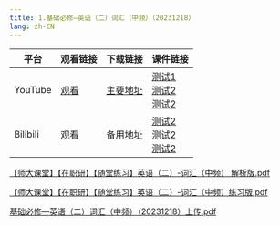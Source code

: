 ```yaml
---
title: 1.基础必修—英语（二）词汇（中频）（20231218）
lang: zh-CN
---
```



| 平台       | 观看链接   | 下载链接     | 课件链接         |
|----------|--------|----------|--------------|
| YouTube  | [观看]() | [主要地址]() | [测试1]()<br/>[测试2]()<br/>[测试2]()  |
| Bilibili | [观看]() | [备用地址]() | [测试2]()<br/>[测试2]()<br/>[测试2]()      |

[【师大课堂】【在职研】【随堂练习】英语（二）-词汇（中频） 解析版.pdf](..%2F..%2Fpublic%2Fenglish%2F1.%E8%8B%B1%E8%AF%AD%E4%BA%8C-%E6%AD%A3%E5%BC%8F%E8%AF%BE%2F1.%E5%9F%BA%E7%A1%80%E5%BF%85%E4%BF%AE%E2%80%94%E8%8B%B1%E8%AF%AD%EF%BC%88%E4%BA%8C%EF%BC%89%E8%AF%8D%E6%B1%87%EF%BC%88%E4%B8%AD%E9%A2%91%EF%BC%89%EF%BC%8820231218%EF%BC%89%2F%E3%80%90%E5%B8%88%E5%A4%A7%E8%AF%BE%E5%A0%82%E3%80%91%E3%80%90%E5%9C%A8%E8%81%8C%E7%A0%94%E3%80%91%E3%80%90%E9%9A%8F%E5%A0%82%E7%BB%83%E4%B9%A0%E3%80%91%E8%8B%B1%E8%AF%AD%EF%BC%88%E4%BA%8C%EF%BC%89-%E8%AF%8D%E6%B1%87%EF%BC%88%E4%B8%AD%E9%A2%91%EF%BC%89%20%E8%A7%A3%E6%9E%90%E7%89%88.pdf)

[【师大课堂】【在职研】【随堂练习】英语（二）-词汇（中频）练习版.pdf](..%2F..%2Fpublic%2Fenglish%2F1.%E8%8B%B1%E8%AF%AD%E4%BA%8C-%E6%AD%A3%E5%BC%8F%E8%AF%BE%2F1.%E5%9F%BA%E7%A1%80%E5%BF%85%E4%BF%AE%E2%80%94%E8%8B%B1%E8%AF%AD%EF%BC%88%E4%BA%8C%EF%BC%89%E8%AF%8D%E6%B1%87%EF%BC%88%E4%B8%AD%E9%A2%91%EF%BC%89%EF%BC%8820231218%EF%BC%89%2F%E3%80%90%E5%B8%88%E5%A4%A7%E8%AF%BE%E5%A0%82%E3%80%91%E3%80%90%E5%9C%A8%E8%81%8C%E7%A0%94%E3%80%91%E3%80%90%E9%9A%8F%E5%A0%82%E7%BB%83%E4%B9%A0%E3%80%91%E8%8B%B1%E8%AF%AD%EF%BC%88%E4%BA%8C%EF%BC%89-%E8%AF%8D%E6%B1%87%EF%BC%88%E4%B8%AD%E9%A2%91%EF%BC%89%E7%BB%83%E4%B9%A0%E7%89%88.pdf)

[基础必修—英语（二）词汇（中频）（20231218）上传.pdf](..%2F..%2Fpublic%2Fenglish%2F1.%E8%8B%B1%E8%AF%AD%E4%BA%8C-%E6%AD%A3%E5%BC%8F%E8%AF%BE%2F1.%E5%9F%BA%E7%A1%80%E5%BF%85%E4%BF%AE%E2%80%94%E8%8B%B1%E8%AF%AD%EF%BC%88%E4%BA%8C%EF%BC%89%E8%AF%8D%E6%B1%87%EF%BC%88%E4%B8%AD%E9%A2%91%EF%BC%89%EF%BC%8820231218%EF%BC%89%2F%E5%9F%BA%E7%A1%80%E5%BF%85%E4%BF%AE%E2%80%94%E8%8B%B1%E8%AF%AD%EF%BC%88%E4%BA%8C%EF%BC%89%E8%AF%8D%E6%B1%87%EF%BC%88%E4%B8%AD%E9%A2%91%EF%BC%89%EF%BC%8820231218%EF%BC%89%E4%B8%8A%E4%BC%A0.pdf)








